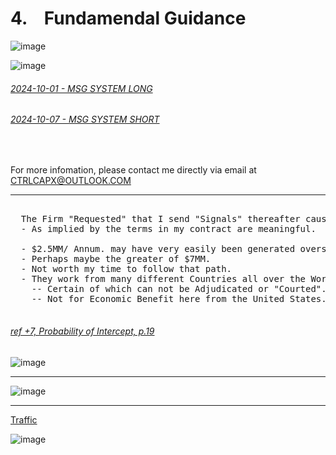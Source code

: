 # 4. &ensp; Fundamendal Guidance

![image](https://github.com/user-attachments/assets/d358f1d8-bec3-4cd0-af75-1b9c46e868c1)

![image](https://github.com/user-attachments/assets/65677fa3-92b9-4687-b343-e5b934a11c22)

###### [2024-10-01 - MSG SYSTEM LONG](https://github.com/user-attachments/files/17719479/2024-10-01-.SIGNAL.ONLY.pdf)

###### [2024-10-07 - MSG SYSTEM SHORT](https://github.com/user-attachments/files/17719570/2024-10-08-SHORT-SIGNAL.pdf)


</br>

For more infomation, please contact me directly via email at CTRLCAPX@OUTLOOK.COM



--- 

<pre>
  
  The Firm "Requested" that I send "Signals" thereafter causing concern(s).
  - As implied by the terms in my contract are meaningful.
  
  - $2.5MM/ Annum. may have very easily been generated overseas.
  - Perhaps maybe the greater of $7MM.
  - Not worth my time to follow that path.
  - They work from many different Countries all over the World.
    -- Certain of which can not be Adjudicated or "Courted".
    -- Not for Economic Benefit here from the United States.
    
</pre>


###### [ref +7, Probability of Intercept, p.19](https://apps.dtic.mil/sti/tr/pdf/ADA464771.pdf)


![image](https://github.com/user-attachments/assets/4fa21201-e181-4352-94d6-7e70b60eb94a)


---

![image](https://github.com/user-attachments/assets/7f4a93e5-93af-44f9-92e2-538685bdf29e)

---

[Traffic](https://github.com/user-attachments/files/17724692/Traffic_CTRLcapX_Strategy-Metrics.pdf)


![image](https://github.com/user-attachments/assets/1ddc8063-cd44-4773-8888-69abae61b517)
